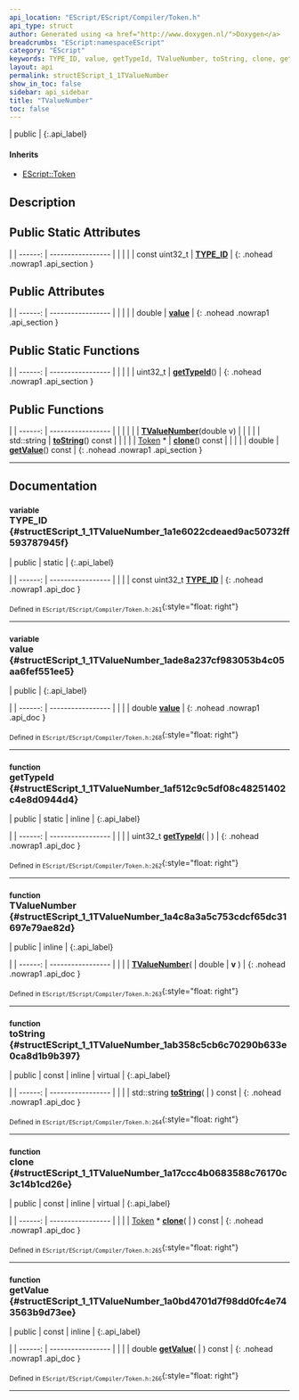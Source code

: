 ```yaml
---
api_location: "EScript/EScript/Compiler/Token.h"
api_type: struct
author: Generated using <a href="http://www.doxygen.nl/">Doxygen</a>
breadcrumbs: "EScript:namespaceEScript"
category: "EScript"
keywords: TYPE_ID, value, getTypeId, TValueNumber, toString, clone, getValue
layout: api
permalink: structEScript_1_1TValueNumber
show_in_toc: false
sidebar: api_sidebar
title: "TValueNumber"
toc: false
---
```


| public |
{:.api_label}

#### Inherits

* [EScript::Token](classEScript_1_1Token)


## Description





## Public Static Attributes

|
| ------: | ----------------- |
|  | |
| const uint32_t | **[TYPE_ID](#structEScript_1_1TValueNumber_1a1e6022cdeaed9ac50732ff593787945f)**  |
{: .nohead .nowrap1 .api_section }


## Public Attributes

|
| ------: | ----------------- |
|  | |
| double | **[value](#structEScript_1_1TValueNumber_1ade8a237cf983053b4c05aa6fef551ee5)**  |
{: .nohead .nowrap1 .api_section }


## Public Static Functions

|
| ------: | ----------------- |
|  | |
| uint32_t | **[getTypeId](#structEScript_1_1TValueNumber_1af512c9c5df08c48251402c4e8d0944d4)**() |
{: .nohead .nowrap1 .api_section }


## Public Functions

|
| ------: | ----------------- |
|  | |
|  | **[TValueNumber](#structEScript_1_1TValueNumber_1a4c8a3a5c753cdcf65dc31697e79ae82d)**(double v) |
|  | |
| std::string | **[toString](#structEScript_1_1TValueNumber_1ab358c5cb6c70290b633e0ca8d1b9b397)**() const |
|  | |
| [Token](classEScript_1_1Token) * | **[clone](#structEScript_1_1TValueNumber_1a17ccc4b0683588c76170c3c14b1cd26e)**() const |
|  | |
| double | **[getValue](#structEScript_1_1TValueNumber_1a0bd4701d7f98dd0fc4e743563b9d73ee)**() const |
{: .nohead .nowrap1 .api_section }


-------------------------------------------------------------------

## Documentation

### <small>variable</small><br/> TYPE_ID {#structEScript_1_1TValueNumber_1a1e6022cdeaed9ac50732ff593787945f}

| public | static |
{:.api_label}

|
| ------: | ----------------- |
|  |
| const uint32_t **[TYPE_ID](#structEScript_1_1TValueNumber_1a1e6022cdeaed9ac50732ff593787945f)**  |
{: .nohead .nowrap1 .api_doc }





<sub>Defined in `EScript/EScript/Compiler/Token.h:261`</sub>{:style="float: right"}

-------------------------------------------------------------------

### <small>variable</small><br/> value {#structEScript_1_1TValueNumber_1ade8a237cf983053b4c05aa6fef551ee5}

| public |
{:.api_label}

|
| ------: | ----------------- |
|  |
| double **[value](#structEScript_1_1TValueNumber_1ade8a237cf983053b4c05aa6fef551ee5)**  |
{: .nohead .nowrap1 .api_doc }





<sub>Defined in `EScript/EScript/Compiler/Token.h:268`</sub>{:style="float: right"}

-------------------------------------------------------------------

### <small>function</small><br/> getTypeId {#structEScript_1_1TValueNumber_1af512c9c5df08c48251402c4e8d0944d4}

| public | static | inline |
{:.api_label}

|
| ------: | ----------------- |
|  |
| uint32_t **[getTypeId](#structEScript_1_1TValueNumber_1af512c9c5df08c48251402c4e8d0944d4)**( |  ) |
{: .nohead .nowrap1 .api_doc }





<sub>Defined in `EScript/EScript/Compiler/Token.h:262`</sub>{:style="float: right"}

-------------------------------------------------------------------

### <small>function</small><br/> TValueNumber {#structEScript_1_1TValueNumber_1a4c8a3a5c753cdcf65dc31697e79ae82d}

| public | inline |
{:.api_label}

|
| ------: | ----------------- |
|  |
|  **[TValueNumber](#structEScript_1_1TValueNumber_1a4c8a3a5c753cdcf65dc31697e79ae82d)**( | double | **v** ) |
{: .nohead .nowrap1 .api_doc }





<sub>Defined in `EScript/EScript/Compiler/Token.h:263`</sub>{:style="float: right"}

-------------------------------------------------------------------

### <small>function</small><br/> toString {#structEScript_1_1TValueNumber_1ab358c5cb6c70290b633e0ca8d1b9b397}

| public | const | inline | virtual |
{:.api_label}

|
| ------: | ----------------- |
|  |
| std::string **[toString](#structEScript_1_1TValueNumber_1ab358c5cb6c70290b633e0ca8d1b9b397)**( |  ) const |
{: .nohead .nowrap1 .api_doc }





<sub>Defined in `EScript/EScript/Compiler/Token.h:264`</sub>{:style="float: right"}

-------------------------------------------------------------------

### <small>function</small><br/> clone {#structEScript_1_1TValueNumber_1a17ccc4b0683588c76170c3c14b1cd26e}

| public | const | inline | virtual |
{:.api_label}

|
| ------: | ----------------- |
|  |
| [Token](classEScript_1_1Token) * **[clone](#structEScript_1_1TValueNumber_1a17ccc4b0683588c76170c3c14b1cd26e)**( |  ) const |
{: .nohead .nowrap1 .api_doc }





<sub>Defined in `EScript/EScript/Compiler/Token.h:265`</sub>{:style="float: right"}

-------------------------------------------------------------------

### <small>function</small><br/> getValue {#structEScript_1_1TValueNumber_1a0bd4701d7f98dd0fc4e743563b9d73ee}

| public | const | inline |
{:.api_label}

|
| ------: | ----------------- |
|  |
| double **[getValue](#structEScript_1_1TValueNumber_1a0bd4701d7f98dd0fc4e743563b9d73ee)**( |  ) const |
{: .nohead .nowrap1 .api_doc }





<sub>Defined in `EScript/EScript/Compiler/Token.h:266`</sub>{:style="float: right"}

-------------------------------------------------------------------

